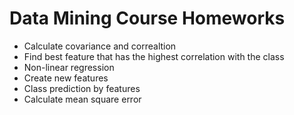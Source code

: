 # Data Mining Course Homeworks

<!--### Homework one-->
* Calculate covariance and correaltion
* Find best feature that has the highest correlation with the class
* Non-linear regression
* Create new features
* Class prediction by features
* Calculate mean square error

